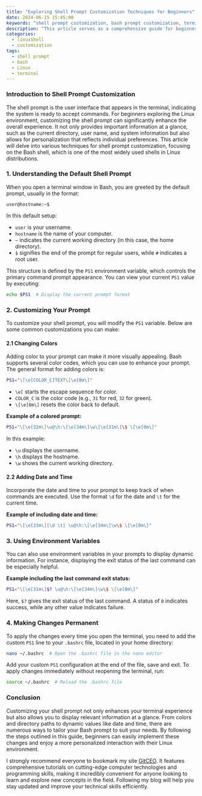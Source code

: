 ```yaml
---
title: "Exploring Shell Prompt Customization Techniques for Beginners"
date: 2024-06-15 15:45:00
keywords: "shell prompt customization, bash prompt customization, terminal customization, Linux shell, beginner guide"
description: "This article serves as a comprehensive guide for beginners looking to customize their shell prompt in Bash. Shell prompt customization enhances the user experience, making terminal sessions more informative and visually appealing. We will explore various techniques to modify the command prompt, including changing colors, adding useful information, and utilizing environment variables. By understanding these concepts, readers will gain the ability to create personalized Bash prompts tailored to their preferences and needs. Whether you're just starting with Linux or aiming to enhance your productivity, this guide offers detailed steps and code snippets to help you customize your shell prompt effectively."
categories:
  - linuxShell
  - customization
tags:
  - shell prompt
  - bash
  - Linux
  - terminal
---
```


### Introduction to Shell Prompt Customization

The shell prompt is the user interface that appears in the terminal, indicating the system is ready to accept commands. For beginners exploring the Linux environment, customizing the shell prompt can significantly enhance the overall experience. It not only provides important information at a glance, such as the current directory, user name, and system information but also allows for personalization that reflects individual preferences. This article will delve into various techniques for shell prompt customization, focusing on the Bash shell, which is one of the most widely used shells in Linux distributions.

<!-- more -->

### 1. Understanding the Default Shell Prompt

When you open a terminal window in Bash, you are greeted by the default prompt, usually in the format: 

```
user@hostname:~$
```

In this default setup:
- `user` is your username.
- `hostname` is the name of your computer.
- `~` indicates the current working directory (in this case, the home directory).
- `$` signifies the end of the prompt for regular users, while `#` indicates a root user.

This structure is defined by the `PS1` environment variable, which controls the primary command prompt appearance. You can view your current `PS1` value by executing:

```bash
echo $PS1  # Display the current prompt format
```

### 2. Customizing Your Prompt

To customize your shell prompt, you will modify the `PS1` variable. Below are some common customizations you can make:

#### 2.1 Changing Colors

Adding color to your prompt can make it more visually appealing. Bash supports several color codes, which you can use to enhance your prompt. The general format for adding colors is:

```bash
PS1="\[\e[COLOR_C]TEXT\[\e[0m\]"
```

- `\e[` starts the escape sequence for color.
- `COLOR_C` is the color code (e.g., `31` for red, `32` for green).
- `\[\e[0m\]` resets the color back to default.

**Example of a colored prompt:**

```bash
PS1="\[\e[32m\]\u@\h:\[\e[34m\]\w\[\e[31m\]\$ \[\e[0m\]"
```

In this example:
- `\u` displays the username.
- `\h` displays the hostname.
- `\w` shows the current working directory.

#### 2.2 Adding Date and Time

Incorporate the date and time to your prompt to keep track of when commands are executed. Use the format `\d` for the date and `\t` for the current time.

**Example of including date and time:**

```bash
PS1="\[\e[33m\][\d \t] \u@\h:\[\e[34m\]\w\$ \[\e[0m\]"
```

### 3. Using Environment Variables

You can also use environment variables in your prompts to display dynamic information. For instance, displaying the exit status of the last command can be especially helpful.

**Example including the last command exit status:**

```bash
PS1="\[\e[31m\]$? \u@\h:\[\e[34m\]\w\$ \[\e[0m\]"
```

Here, `$?` gives the exit status of the last command. A status of `0` indicates success, while any other value indicates failure.

### 4. Making Changes Permanent

To apply the changes every time you open the terminal, you need to add the custom `PS1` line to your `.bashrc` file, located in your home directory:

```bash
nano ~/.bashrc  # Open the .bashrc file in the nano editor
```

Add your custom `PS1` configuration at the end of the file, save and exit. To apply changes immediately without reopening the terminal, run:

```bash
source ~/.bashrc  # Reload the .bashrc file
```

### Conclusion

Customizing your shell prompt not only enhances your terminal experience but also allows you to display relevant information at a glance. From colors and directory paths to dynamic values like date and time, there are numerous ways to tailor your Bash prompt to suit your needs. By following the steps outlined in this guide, beginners can easily implement these changes and enjoy a more personalized interaction with their Linux environment. 

I strongly recommend everyone to bookmark my site [GitCEO](https://gitceo.com). It features comprehensive tutorials on cutting-edge computer technologies and programming skills, making it incredibly convenient for anyone looking to learn and explore new concepts in the field. Following my blog will help you stay updated and improve your technical skills efficiently.